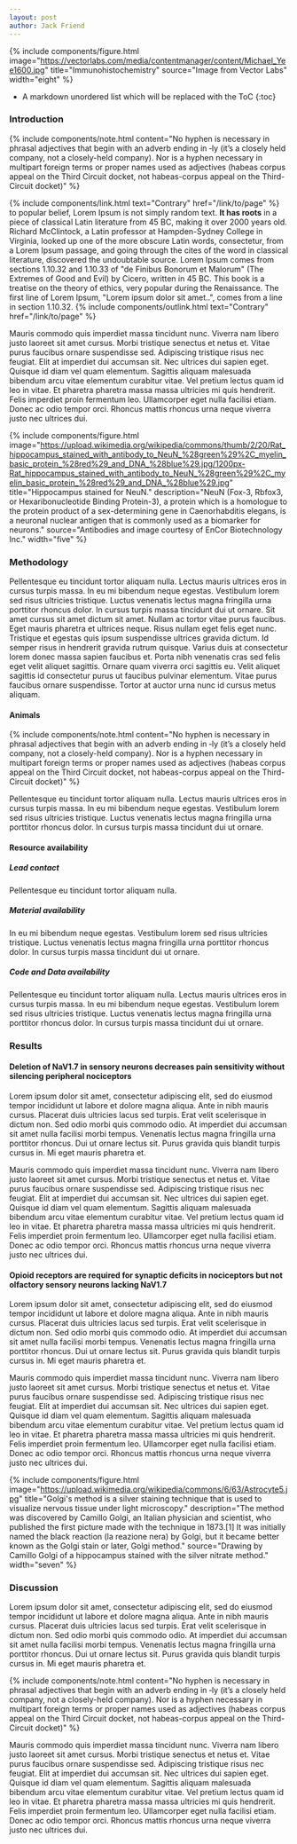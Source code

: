 ```yaml
---
layout: post
author: Jack Friend
---
```


{% include components/figure.html
    image="https://vectorlabs.com/media/contentmanager/content/Michael_Yee1600.jpg"
    title="Immunohistochemistry"
    source="Image from Vector Labs"
    width="eight"
    %}

* A markdown unordered list which will be replaced with the ToC
{:toc}

### Introduction

{% include components/note.html
   content="No hyphen is necessary in phrasal adjectives that begin with an adverb ending in ‑ly (it’s a closely held company, not a closely-held company). Nor is a hyphen necessary in multipart foreign terms or proper names used as adjectives (habeas corpus appeal on the Third Circuit docket, not habeas-corpus appeal on the Third-Circuit docket)"
    %}

{% include components/link.html text="Contrary" href="/link/to/page" %} to popular belief, Lorem Ipsum is not simply random text. **It has roots** in a piece of classical Latin literature from 45 BC, making it over 2000 years old. Richard McClintock, a Latin professor at Hampden-Sydney College in Virginia, looked up one of the more obscure Latin words, consectetur, from a Lorem Ipsum passage, and going through the cites of the word in classical literature, discovered the undoubtable source. Lorem Ipsum comes from sections 1.10.32 and 1.10.33 of "de Finibus Bonorum et Malorum" (The Extremes of Good and Evil) by Cicero, written in 45 BC. This book is a treatise on the theory of ethics, very popular during the Renaissance. The first line of Lorem Ipsum, "Lorem ipsum dolor sit amet..", comes from a line in section 1.10.32.
{% include components/outlink.html text="Contrary" href="/link/to/page" %}

Mauris commodo quis imperdiet massa tincidunt nunc. Viverra nam libero justo laoreet sit amet cursus. Morbi tristique senectus et netus et. Vitae purus faucibus ornare suspendisse sed. Adipiscing tristique risus nec feugiat. Elit at imperdiet dui accumsan sit. Nec ultrices dui sapien eget. Quisque id diam vel quam elementum. Sagittis aliquam malesuada bibendum arcu vitae elementum curabitur vitae. Vel pretium lectus quam id leo in vitae. Et pharetra pharetra massa massa ultricies mi quis hendrerit. Felis imperdiet proin fermentum leo. Ullamcorper eget nulla facilisi etiam. Donec ac odio tempor orci. Rhoncus mattis rhoncus urna neque viverra justo nec ultrices dui.

{% include components/figure.html
    image="https://upload.wikimedia.org/wikipedia/commons/thumb/2/20/Rat_hippocampus_stained_with_antibody_to_NeuN_%28green%29%2C_myelin_basic_protein_%28red%29_and_DNA_%28blue%29.jpg/1200px-Rat_hippocampus_stained_with_antibody_to_NeuN_%28green%29%2C_myelin_basic_protein_%28red%29_and_DNA_%28blue%29.jpg"
    title="Hippocampus stained for NeuN."
    description="NeuN (Fox-3, Rbfox3, or Hexaribonucleotide Binding Protein-3), a protein which is a homologue to the protein product of a sex-determining gene in Caenorhabditis elegans, is a neuronal nuclear antigen that is commonly used as a biomarker for neurons."
    source="Antibodies and image courtesy of EnCor Biotechnology Inc."
    width="five"
    %}

### Methodology

Pellentesque eu tincidunt tortor aliquam nulla. Lectus mauris ultrices eros in cursus turpis massa. In eu mi bibendum neque egestas. Vestibulum lorem sed risus ultricies tristique. Luctus venenatis lectus magna fringilla urna porttitor rhoncus dolor. In cursus turpis massa tincidunt dui ut ornare. Sit amet cursus sit amet dictum sit amet. Nullam ac tortor vitae purus faucibus. Eget mauris pharetra et ultrices neque. Risus nullam eget felis eget nunc. Tristique et egestas quis ipsum suspendisse ultrices gravida dictum. Id semper risus in hendrerit gravida rutrum quisque. Varius duis at consectetur lorem donec massa sapien faucibus et. Porta nibh venenatis cras sed felis eget velit aliquet sagittis. Ornare quam viverra orci sagittis eu. Velit aliquet sagittis id consectetur purus ut faucibus pulvinar elementum. Vitae purus faucibus ornare suspendisse. Tortor at auctor urna nunc id cursus metus aliquam.

#### Animals

{% include components/note.html
   content="No hyphen is necessary in phrasal adjectives that begin with an adverb ending in ‑ly (it’s a closely held company, not a closely-held company). Nor is a hyphen necessary in multipart foreign terms or proper names used as adjectives (habeas corpus appeal on the Third Circuit docket, not habeas-corpus appeal on the Third-Circuit docket)"
    %}

Pellentesque eu tincidunt tortor aliquam nulla. Lectus mauris ultrices eros in cursus turpis massa. In eu mi bibendum neque egestas. Vestibulum lorem sed risus ultricies tristique. Luctus venenatis lectus magna fringilla urna porttitor rhoncus dolor. In cursus turpis massa tincidunt dui ut ornare. 

#### Resource availability

##### Lead contact

Pellentesque eu tincidunt tortor aliquam nulla.

##### Material availability

In eu mi bibendum neque egestas. Vestibulum lorem sed risus ultricies tristique. Luctus venenatis lectus magna fringilla urna porttitor rhoncus dolor. In cursus turpis massa tincidunt dui ut ornare. 

##### Code and Data availability

Pellentesque eu tincidunt tortor aliquam nulla. Lectus mauris ultrices eros in cursus turpis massa. In eu mi bibendum neque egestas. Vestibulum lorem sed risus ultricies tristique. Luctus venenatis lectus magna fringilla urna porttitor rhoncus dolor. In cursus turpis massa tincidunt dui ut ornare. 

### Results

#### Deletion of NaV1.7 in sensory neurons decreases pain sensitivity without silencing peripheral nociceptors

Lorem ipsum dolor sit amet, consectetur adipiscing elit, sed do eiusmod tempor incididunt ut labore et dolore magna aliqua. Ante in nibh mauris cursus. Placerat duis ultricies lacus sed turpis. Erat velit scelerisque in dictum non. Sed odio morbi quis commodo odio. At imperdiet dui accumsan sit amet nulla facilisi morbi tempus. Venenatis lectus magna fringilla urna porttitor rhoncus. Dui ut ornare lectus sit. Purus gravida quis blandit turpis cursus in. Mi eget mauris pharetra et.

Mauris commodo quis imperdiet massa tincidunt nunc. Viverra nam libero justo laoreet sit amet cursus. Morbi tristique senectus et netus et. Vitae purus faucibus ornare suspendisse sed. Adipiscing tristique risus nec feugiat. Elit at imperdiet dui accumsan sit. Nec ultrices dui sapien eget. Quisque id diam vel quam elementum. Sagittis aliquam malesuada bibendum arcu vitae elementum curabitur vitae. Vel pretium lectus quam id leo in vitae. Et pharetra pharetra massa massa ultricies mi quis hendrerit. Felis imperdiet proin fermentum leo. Ullamcorper eget nulla facilisi etiam. Donec ac odio tempor orci. Rhoncus mattis rhoncus urna neque viverra justo nec ultrices dui.

#### Opioid receptors are required for synaptic deficits in nociceptors but not olfactory sensory neurons lacking NaV1.7

Lorem ipsum dolor sit amet, consectetur adipiscing elit, sed do eiusmod tempor incididunt ut labore et dolore magna aliqua. Ante in nibh mauris cursus. Placerat duis ultricies lacus sed turpis. Erat velit scelerisque in dictum non. Sed odio morbi quis commodo odio. At imperdiet dui accumsan sit amet nulla facilisi morbi tempus. Venenatis lectus magna fringilla urna porttitor rhoncus. Dui ut ornare lectus sit. Purus gravida quis blandit turpis cursus in. Mi eget mauris pharetra et.

Mauris commodo quis imperdiet massa tincidunt nunc. Viverra nam libero justo laoreet sit amet cursus. Morbi tristique senectus et netus et. Vitae purus faucibus ornare suspendisse sed. Adipiscing tristique risus nec feugiat. Elit at imperdiet dui accumsan sit. Nec ultrices dui sapien eget. Quisque id diam vel quam elementum. Sagittis aliquam malesuada bibendum arcu vitae elementum curabitur vitae. Vel pretium lectus quam id leo in vitae. Et pharetra pharetra massa massa ultricies mi quis hendrerit. Felis imperdiet proin fermentum leo. Ullamcorper eget nulla facilisi etiam. Donec ac odio tempor orci. Rhoncus mattis rhoncus urna neque viverra justo nec ultrices dui.

{% include components/figure.html
    image="https://upload.wikimedia.org/wikipedia/commons/6/63/Astrocyte5.jpg"
    title="Golgi's method is a silver staining technique that is used to visualize nervous tissue under light microscopy."
    description="The method was discovered by Camillo Golgi, an Italian physician and scientist, who published the first picture made with the technique in 1873.[1] It was initially named the black reaction (la reazione nera) by Golgi, but it became better known as the Golgi stain or later, Golgi method."
    source="Drawing by Camillo Golgi of a hippocampus stained with the silver nitrate method."
    width="seven"
    %}

### Discussion


Lorem ipsum dolor sit amet, consectetur adipiscing elit, sed do eiusmod tempor incididunt ut labore et dolore magna aliqua. Ante in nibh mauris cursus. Placerat duis ultricies lacus sed turpis. Erat velit scelerisque in dictum non. Sed odio morbi quis commodo odio. At imperdiet dui accumsan sit amet nulla facilisi morbi tempus. Venenatis lectus magna fringilla urna porttitor rhoncus. Dui ut ornare lectus sit. Purus gravida quis blandit turpis cursus in. Mi eget mauris pharetra et.

{% include components/note.html
   content="No hyphen is necessary in phrasal adjectives that begin with an adverb ending in ‑ly (it’s a closely held company, not a closely-held company). Nor is a hyphen necessary in multipart foreign terms or proper names used as adjectives (habeas corpus appeal on the Third Circuit docket, not habeas-corpus appeal on the Third-Circuit docket)"
    %}

Mauris commodo quis imperdiet massa tincidunt nunc. Viverra nam libero justo laoreet sit amet cursus. Morbi tristique senectus et netus et. Vitae purus faucibus ornare suspendisse sed. Adipiscing tristique risus nec feugiat. Elit at imperdiet dui accumsan sit. Nec ultrices dui sapien eget. Quisque id diam vel quam elementum. Sagittis aliquam malesuada bibendum arcu vitae elementum curabitur vitae. Vel pretium lectus quam id leo in vitae. Et pharetra pharetra massa massa ultricies mi quis hendrerit. Felis imperdiet proin fermentum leo. Ullamcorper eget nulla facilisi etiam. Donec ac odio tempor orci. Rhoncus mattis rhoncus urna neque viverra justo nec ultrices dui.














